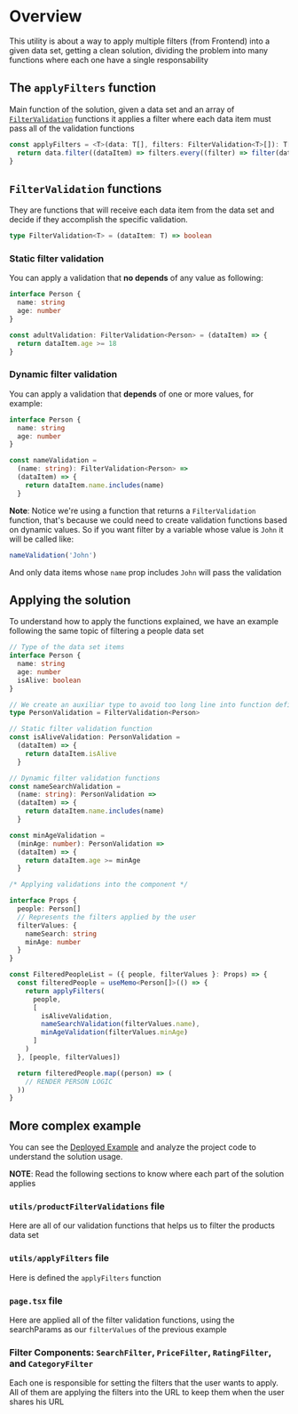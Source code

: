 # Overview

This utility is about a way to apply multiple filters (from Frontend) into a given data set, getting a clean solution, dividing the problem into many functions where each one have a single responsability

## The `applyFilters` function

Main function of the solution, given a data set and an array of [`FilterValidation`](#filtervalidation-functions) functions it applies a filter where each data item must pass all of the validation functions

```ts
const applyFilters = <T>(data: T[], filters: FilterValidation<T>[]): T[] => {
  return data.filter((dataItem) => filters.every((filter) => filter(dataItem)))
}
```

## `FilterValidation` functions

They are functions that will receive each data item from the data set and decide if they accomplish the specific validation.

```ts
type FilterValidation<T> = (dataItem: T) => boolean
```

### Static filter validation

You can apply a validation that **no depends** of any value as following:

```ts
interface Person {
  name: string
  age: number
}

const adultValidation: FilterValidation<Person> = (dataItem) => {
  return dataItem.age >= 18
}
```

### Dynamic filter validation

You can apply a validation that **depends** of one or more values, for example:

```ts
interface Person {
  name: string
  age: number
}

const nameValidation =
  (name: string): FilterValidation<Person> =>
  (dataItem) => {
    return dataItem.name.includes(name)
  }
```

**Note**: Notice we're using a function that returns a `FilterValidation` function, that's because we could need to create validation functions based on dynamic values. So if you want filter by a variable whose value is `John` it will be called like:

```ts
nameValidation('John')
```

And only data items whose `name` prop includes `John` will pass the validation

## Applying the solution

To understand how to apply the functions explained, we have an example following the same topic of filtering a people data set

```ts
// Type of the data set items
interface Person {
  name: string
  age: number
  isAlive: boolean
}

// We create an auxiliar type to avoid too long line into function definition
type PersonValidation = FilterValidation<Person>

// Static filter validation function
const isAliveValidation: PersonValidation =
  (dataItem) => {
    return dataItem.isAlive
  }

// Dynamic filter validation functions
const nameSearchValidation =
  (name: string): PersonValidation =>
  (dataItem) => {
    return dataItem.name.includes(name)
  }

const minAgeValidation =
  (minAge: number): PersonValidation =>
  (dataItem) => {
    return dataItem.age >= minAge
  }

/* Applying validations into the component */

interface Props {
  people: Person[]
  // Represents the filters applied by the user
  filterValues: {
    nameSearch: string
    minAge: number
  }
}

const FilteredPeopleList = ({ people, filterValues }: Props) => {
  const filteredPeople = useMemo<Person[]>(() => {
    return applyFilters(
      people,
      [
        isAliveValidation,
        nameSearchValidation(filterValues.name),
        minAgeValidation(filterValues.minAge)
      ]
    )
  }, [people, filterValues])

  return filteredPeople.map((person) => (
    // RENDER PERSON LOGIC
  ))
}
```

## More complex example

You can see the [Deployed Example](https://utilities-six.vercel.app/) and analyze the project code to understand the solution usage.

**NOTE**: Read the following sections to know where each part of the solution applies

### `utils/productFilterValidations` file

Here are all of our validation functions that helps us to filter the products data set

### `utils/applyFilters` file

Here is defined the `applyFilters` function

### `page.tsx` file

Here are applied all of the filter validation functions, using the searchParams as our `filterValues` of the previous example

### Filter Components: `SearchFilter`, `PriceFilter`, `RatingFilter`, and `CategoryFilter`

Each one is responsible for setting the filters that the user wants to apply.
All of them are applying the filters into the URL to keep them when the user shares his URL
